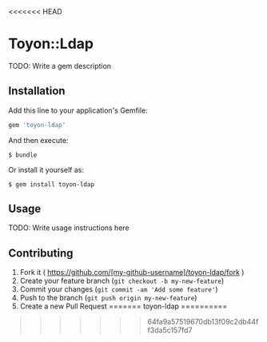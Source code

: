 <<<<<<< HEAD
# Toyon::Ldap

TODO: Write a gem description

## Installation

Add this line to your application's Gemfile:

```ruby
gem 'toyon-ldap'
```

And then execute:

    $ bundle

Or install it yourself as:

    $ gem install toyon-ldap

## Usage

TODO: Write usage instructions here

## Contributing

1. Fork it ( https://github.com/[my-github-username]/toyon-ldap/fork )
2. Create your feature branch (`git checkout -b my-new-feature`)
3. Commit your changes (`git commit -am 'Add some feature'`)
4. Push to the branch (`git push origin my-new-feature`)
5. Create a new Pull Request
=======
toyon-ldap
==========
>>>>>>> 64fa9a57519670db13f09c2db44ff3da5c157fd7
